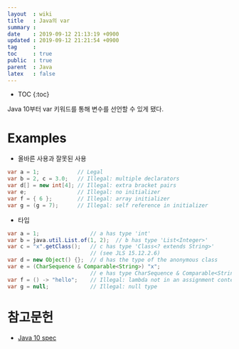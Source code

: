 ```yaml
---
layout  : wiki
title   : Java의 var
summary : 
date    : 2019-09-12 21:13:19 +0900
updated : 2019-09-12 21:21:54 +0900
tag     : 
toc     : true
public  : true
parent  : Java
latex   : false
---
```

* TOC
{:toc}


Java 10부터 var 키워드를 통해 변수를 선언할 수 있게 됐다.


# Examples

* 올바른 사용과 잘못된 사용

```java
var a = 1;            // Legal
var b = 2, c = 3.0;   // Illegal: multiple declarators
var d[] = new int[4]; // Illegal: extra bracket pairs
var e;                // Illegal: no initializer
var f = { 6 };        // Illegal: array initializer
var g = (g = 7);      // Illegal: self reference in initializer
```

* 타입

```java
var a = 1;                // a has type 'int'
var b = java.util.List.of(1, 2);  // b has type 'List<Integer>'
var c = "x".getClass();   // c has type 'Class<? extends String>' 
                          // (see JLS 15.12.2.6)
var d = new Object() {};  // d has the type of the anonymous class
var e = (CharSequence & Comparable<String>) "x";
                          // e has type CharSequence & Comparable<String>
var f = () -> "hello";    // Illegal: lambda not in an assignment context
var g = null;             // Illegal: null type
```

# 참고문헌

* [Java 10 spec][local-var]

[local-var]: https://docs.oracle.com/javase/specs/jls/se10/html/jls-14.html#jls-14.4
